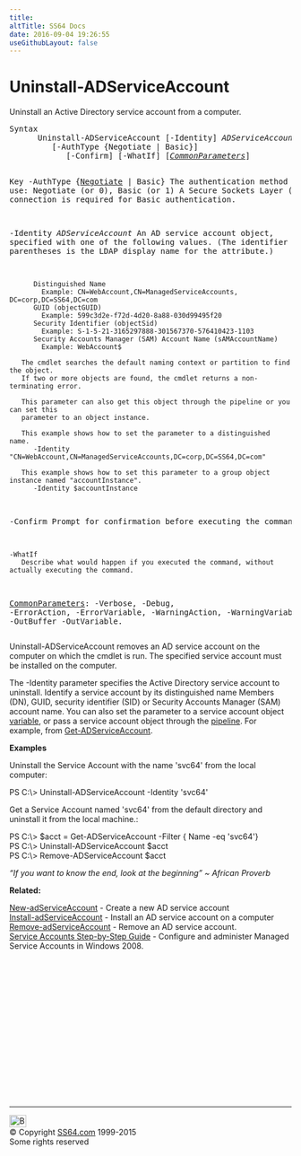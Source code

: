 ```yaml
---
title:
altTitle: SS64 Docs
date: 2016-09-04 19:26:55
useGithubLayout: false
---
```

<!-- #BeginLibraryItem "/Library/head_ps.lbi" --><!-- #EndLibraryItem --><h1>Uninstall-ADServiceAccount</h1> 
<p>Uninstall an Active Directory service account from a computer.</p>
<pre>Syntax
      Uninstall-ADServiceAccount [-Identity] <i>ADServiceAccount</i>
         [-AuthType {Negotiate | Basic}]
            [-Confirm] [-WhatIf] [<a href="common.html"><i>CommonParameters</i></a>]

Key
   -AuthType {<u>Negotiate</u> | Basic}
       The authentication method to use: Negotiate (or 0), Basic (or 1)
       A Secure Sockets Layer (SSL) connection is required for Basic authentication.

   -Identity <i>ADServiceAccount</i>
       An AD service account object, specified with one of the following values.
       (The identifier in parentheses is the LDAP display name for the attribute.)

          Distinguished Name 
            Example: CN=WebAccount,CN=ManagedServiceAccounts, DC=corp,DC=SS64,DC=com 
          GUID (objectGUID) 
            Example: 599c3d2e-f72d-4d20-8a88-030d99495f20
          Security Identifier (objectSid) 
            Example: S-1-5-21-3165297888-301567370-576410423-1103
          Security Accounts Manager (SAM) Account Name (sAMAccountName)
            Example: WebAccount$

       The cmdlet searches the default naming context or partition to find the object.
       If two or more objects are found, the cmdlet returns a non-terminating error.

       This parameter can also get this object through the pipeline or you can set this
       parameter to an object instance.

       This example shows how to set the parameter to a distinguished name.
          -Identity  "CN=WebAccount,CN=ManagedServiceAccounts,DC=corp,DC=SS64,DC=com"

       This example shows how to set this parameter to a group object instance named "accountInstance".
          -Identity $accountInstance

   -Confirm
       Prompt for confirmation before executing the command.

    -WhatIf
       Describe what would happen if you executed the command, without actually executing the command.

   <a href="common.html">CommonParameters</a>:
       -Verbose, -Debug, -ErrorAction, -ErrorVariable, -WarningAction, -WarningVariable,
       -OutBuffer -OutVariable.</pre>
<p>Uninstall-ADServiceAccount  removes an  AD service account on the computer on which 
the cmdlet is run. The specified service account must be installed on the computer.</p>
<p>The <span class="code">-Identity</span> parameter specifies the Active Directory service account to uninstall. Identify a service account by its distinguished name Members (DN), GUID, security identifier (SID) or Security Accounts Manager (SAM) account name. You can also set the parameter to a service account object <a href="syntax-variables.html">variable</a>, or pass a service account object through the <a href="syntax-pipeline.html">pipeline</a>. For example, from <a href="get-adserviceaccount.html">Get-ADServiceAccount</a>. </p>
<p><b>Examples</b></p>
<p>Uninstall the  Service Account with the name 'svc64' from the local computer:</p>
<p><span class="code">PS C:\&gt; Uninstall-ADServiceAccount -Identity 'svc64' </span></p>
<p>Get a Service Account named 'svc64' from the default directory and uninstall it from the local machine.:</p>
<p><span class="code">PS C:\&gt; $acct = Get-ADServiceAccount -Filter { Name -eq 'svc64'} <br>
PS C:\&gt; Uninstall-ADServiceAccount $acct<br>
PS C:\&gt; Remove-ADServiceAccount $acct</span></p>
<p class="quote"><i>“If you want to know the end, look at the beginning” ~ African Proverb</i></p>
<p><b>Related:</b></p>
<p><a href="new-adserviceaccount.html">New-adServiceAccount</a> - Create a new AD service account<br>
<a href="install-adserviceaccount.html">Install-adServiceAccount</a> - Install an AD service account on a computer<br>
<a href="remove-adserviceaccount.html">Remove-adServiceAccount</a> - Remove an AD service account.<br>
<a href="http://technet.microsoft.com/en-us/library/dd548356%28WS.10%29.aspx">Service Accounts Step-by-Step Guide</a> - Configure and administer Managed Service Accounts in Windows 2008.</p><!-- #BeginLibraryItem "/Library/foot_ps.lbi" --><p>
<!-- PowerShell300 -->
<ins class="adsbygoogle" style="display:inline-block;width:300px;height:250px" data-ad-client="ca-pub-6140977852749469" data-ad-slot="6253539900"></ins>
<script>
(adsbygoogle = window.adsbygoogle || []).push({});
</script></p>
<hr>
<div id="bl" class="footer"><a href="uninstall-adserviceaccount.html#"><img src="../images/top.png" width="30" height="22" alt="Back to the Top"></a></div>
<div id="br" class="footer, tagline">© Copyright <a href="../index.html">SS64.com</a> 1999-2015<br>
Some rights reserved</div><!-- #EndLibraryItem -->

